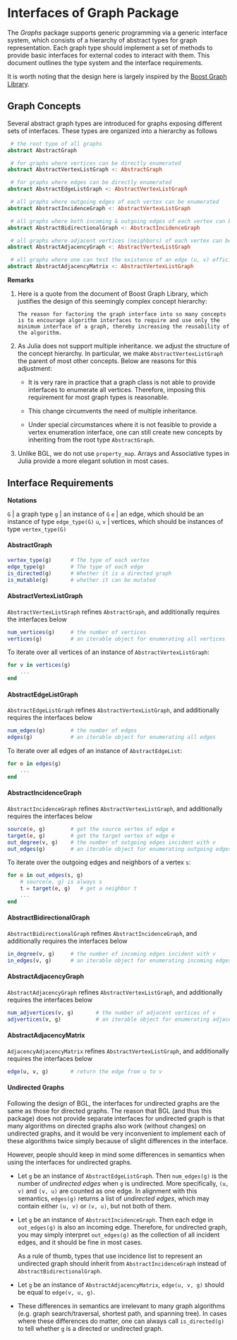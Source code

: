 # Interfaces of Graph Package


The *Graphs* package supports generic programming via a generic interface system, which consists of a hierarchy of abstract types for graph representation. Each graph type should implement a set of methods to provide basic interfaces for external codes to interact with them. This document outlines the type system and the interface requirements. 

It is worth noting that the design here is largely inspired by the [Boost Graph Library](http://www.boost.org/doc/libs/1_53_0/libs/graph/doc/index.html).

## Graph Concepts

Several abstract graph types are introduced for graphs exposing different sets of interfaces. These types are organized into a hierarchy as follows

```julia
 # the root type of all graphs
abstract AbstractGraph

 # for graphs where vertices can be directly enumerated
abstract AbstractVertexListGraph <: AbstractGraph

 # for graphs where edges can be directly enumerated
abstract AbstractEdgeListGraph <: AbstractVertexListGraph

 # all graphs where outgoing edges of each vertex can be enumerated
abstract AbstractIncidenceGraph <: AbstractVertexListGraph

 # all graphs where both incoming & outgoing edges of each vertex can be enumerated
abstract AbstractBidirectionalGraph <: AbstractIncidenceGraph

 # all graphs where adjacent vertices (neighbors) of each vertex can be enumerated
abstract AbstractAdjacencyGraph <: AbstractVertexListGraph

 # all graphs where one can test the existence of an edge (u, v) efficient
abstract AbstractAdjacencyMatrix <: AbstractVertexListGraph
```

**Remarks**

1. Here is a quote from the document of Boost Graph Library, which justifies the design of this seemingly complex concept hierarchy:

    ```
    The reason for factoring the graph interface into so many concepts is to encourage algorithm interfaces to require and use only the minimum interface of a graph, thereby increasing the reusability of the algorithm.
    ```
    
2. As Julia does not support multiple inheritance. we adjust the structure of the concept hierarchy. In particular, we make ``AbstractVertexListGraph`` the parent of most other concepts. Below are reasons for this adjustment:

    * It is very rare in practice that a graph class is not able to provide interfaces to enumerate all vertices. Therefore, imposing this requirement for most graph types is reasonable.
    
    * This change circumvents the need of multiple inheritance.
    
    * Under special circumstances where it is not feasible to provide a vertex enumeration interface, one can still create new concepts by inheriting from the root type ``AbstractGraph``. 
    
    
3. Unlike BGL, we do not use ``property_map``. Arrays and Associative types in Julia provide a more elegant solution in most cases.
    

## Interface Requirements

**Notations**

``G`` | a graph type
``g`` | an instance of ``G``
``e`` | an edge, which should be an instance of type ``edge_type(G)``
``u``, ``v`` | vertices, which should be instances of type ``vertex_type(G)`` 

#### AbstractGraph

```julia
vertex_type(g)      # The type of each vertex
edge_type(g)        # The type of each edge
is_directed(g)      # Whether it is a directed graph
is_mutable(g)       # whether it can be mutated
```

#### AbstractVertexListGraph

``AbstractVertexListGraph`` refines ``AbstractGraph``, and additionally requires the interfaces below

```julia
num_vertices(g)     # the number of vertices
vertices(g)         # an iterable object for enumerating all vertices
```

To iterate over all vertices of an instance of ``AbstractVertexListGraph``:
```julia
for v in vertices(g)
    ...
end
```

#### AbstractEdgeListGraph

``AbstractEdgeListGraph`` refines ``AbstractVertexListGraph``, and additionally requires the interfaces below

```julia
num_edges(g)        # the number of edges
edges(g)            # an iterable object for enumerating all edges
```

To iterate over all edges of an instance of ``AbstractEdgeList``:
```julia
for e in edges(g)
    ...
end
```

#### AbstractIncidenceGraph

``AbstractIncidenceGraph`` refines ``AbstractVertexListGraph``, and additionally requires the interfaces below

```julia
source(e, g)        # get the source vertex of edge e
target(e, g)        # get the target vertex of edge e
out_degree(v, g)    # the number of outgoing edges incident with v
out_edges(g)        # an iterable object for enumerating outgoing edges of v
```

To iterate over the outgoing edges and neighbors of a vertex ``s``:
```julia
for e in out_edges(s, g)
    # source(e, g) is always s
    t = target(e, g)   # get a neighbor t 
    ...
end
```


#### AbstractBidirectionalGraph

``AbstractBidirectionalGraph`` refines ``AbstractIncidenceGraph``, and additionally requires the interfaces below

```julia
in_degree(v, g)     # the number of incoming edges incident with v
in_edges(v, g)      # an iterable object for enumerating incoming edges of v
``` 

#### AbstractAdjacencyGraph

``AbstractAdjacencyGraph`` refines ``AbstractVertexListGraph``, and additionally requires the interfaces below

```julia
num_adjvertices(v, g)       # the number of adjacent vertices of v
adjvertices(v, g)           # an iterable object for enumerating adjacent vertices of v
```

#### AbstractAdjacencyMatrix

```AdjacencyAdjacencyMatrix``` refines ```AbstractVertexListGraph```, and additionally requires the interfaces below

```julia
edge(u, v, g)       # return the edge from u to v
```



#### Undirected Graphs

Following the design of BGL, the interfaces for undirected graphs are the same as those for directed graphs. The reason that BGL (and thus this package) does not provide separate interfaces for undirected graph is that many algorithms on directed graphs also work (without changes) on undirected graphs, and it would be very inconvenient to implement each of these algorithms twice simply because of slight differences in the interface. 

However, people should keep in mind some differences in semantics when using the interfaces for undirected graphs. 

* Let ``g`` be an instance of ``AbstractEdgeListGraph``. Then ``num_edges(g)`` is the number of *undirected edges* when ``g`` is undirected. More specifically, ``(u, v)`` and ``(v, u)`` are counted as one edge. In alignment with this semantics, ``edges(g)`` returns a list of *undirected edges*, which may contain either ``(u, v)`` or ``(v, u)``, but not both of them.

* Let ``g`` be an instance of ``AbstractIncidenceGraph``. Then each edge in ``out_edges(g)`` is also an incoming edge. Therefore, for undirected graph, you may simply interpret ``out_edges(g)`` as the collection of all incident edges, and it should be fine in most cases. 

    As a rule of thumb, types that use incidence list to represent an undirected graph should inherit from ``AbstractIncidenceGraph`` instead of ``AbstractBidirectionalGraph``.
    
* Let ``g`` be an instance of ``AbstractAdjacencyMatrix``, ``edge(u, v, g)`` should be equal to ``edge(v, u, g)``.

* These differences in semantics are irrelevant to many graph algorithms (e.g. graph search/traversal, shortest path, and spanning tree). In cases where these differences do matter, one can always call ``is_directed(g)`` to tell whether ``g`` is a directed or undirected graph.

